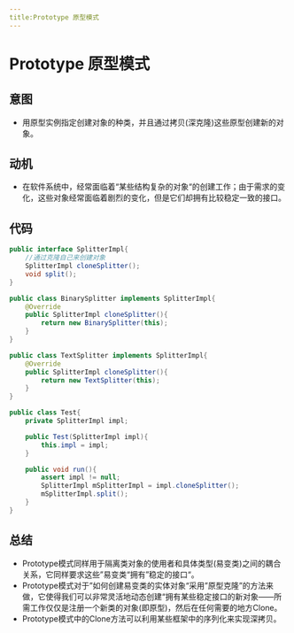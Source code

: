 ```yaml
---
title:Prototype 原型模式
---
```


# Prototype 原型模式

## 意图
+ 用原型实例指定创建对象的种类，并且通过拷贝(深克隆)这些原型创建新的对象。

## 动机
+ 在软件系统中，经常面临着“某些结构复杂的对象“的创建工作；由于需求的变化，这些对象经常面临着剧烈的变化，但是它们却拥有比较稳定一致的接口。

## 代码
~~~ java
public interface SplitterImpl{
    //通过克隆自己来创建对象
    SplitterImpl cloneSplitter();
    void split();
}

public class BinarySplitter implements SplitterImpl{
    @Override
    public SplitterImpl cloneSplitter(){
        return new BinarySplitter(this);
    }
}

public class TextSplitter implements SplitterImpl{
    @Override
    public SplitterImpl cloneSplitter(){
        return new TextSplitter(this);
    }
}

public class Test{
    private SplitterImpl impl;

    public Test(SplitterImpl impl){
        this.impl = impl;
    }

    public void run(){
        assert impl != null;
        SplitterImpl mSplitterImpl = impl.cloneSplitter();
        mSplitterImpl.split();
    }
}
~~~

## 总结
+ Prototype模式同样用于隔离类对象的使用者和具体类型(易变类)之间的耦合关系，它同样要求这些”易变类“拥有”稳定的接口“。
+ Prototype模式对于”如何创建易变类的实体对象“采用”原型克隆”的方法来做，它使得我们可以非常灵活地动态创建“拥有某些稳定接口的新对象——所需工作仅仅是注册一个新类的对象(即原型)，然后在任何需要的地方Clone。
+ Prototype模式中的Clone方法可以利用某些框架中的序列化来实现深拷贝。